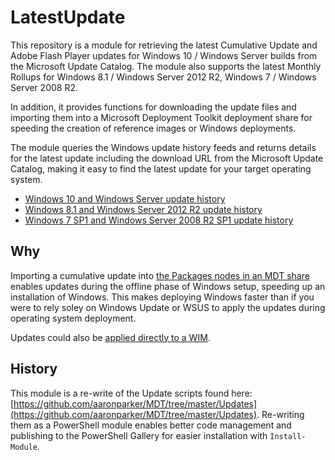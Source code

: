 # LatestUpdate

This repository is a module for retrieving the latest Cumulative Update and Adobe Flash Player updates for Windows 10 / Windows Server builds from the Microsoft Update Catalog. The module also supports the latest Monthly Rollups for Windows 8.1 / Windows Server 2012 R2, Windows 7 / Windows Server 2008 R2.

In addition, it provides functions for downloading the update files and importing them into a Microsoft Deployment Toolkit deployment share for speeding the creation of reference images or Windows deployments.

The module queries the Windows update history feeds and returns details for the latest update including the download URL from the Microsoft Update Catalog, making it easy to find the latest update for your target operating system.

* [Windows 10 and Windows Server update history](https://support.microsoft.com/en-au/help/4043454)
* [Windows 8.1 and Windows Server 2012 R2 update history](https://support.microsoft.com/en-us/help/4009470)
* [Windows 7 SP1 and Windows Server 2008 R2 SP1 update history](https://support.microsoft.com/en-au/help/4009469)

## Why

Importing a cumulative update into [the Packages nodes in an MDT share](https://docs.microsoft.com/en-us/sccm/mdt/use-the-mdt#ConfiguringPackagesintheDeploymentWorkbench) enables updates during the offline phase of Windows setup, speeding up an installation of Windows. This makes deploying Windows faster than if you were to rely soley on Windows Update or WSUS to apply the updates during operating system deployment.

Updates could also be [applied directly to a WIM](https://docs.microsoft.com/en-us/windows-hardware/manufacture/desktop/dism-operating-system-package-servicing-command-line-options).

## History

This module is a re-write of the Update scripts found here: [https://github.com/aaronparker/MDT/tree/master/Updates](https://github.com/aaronparker/MDT/tree/master/Updates). Re-writing them as a PowerShell module enables better code management and publishing to the PowerShell Gallery for easier installation with `Install-Module`.
